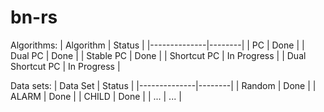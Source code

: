 # bn-rs

Algorithms:
| Algorithm     | Status |
|--------------|--------|
| PC       | Done   |
| Dual PC | Done |
| Stable PC | Done   |
| Shortcut PC | In Progress |
| Dual Shortcut PC | In Progress |

Data sets:
| Data Set     | Status |
|--------------|--------|
| Random       | Done   |
| ALARM        | Done   |
| CHILD        | Done   |
| ...          | ...    |


